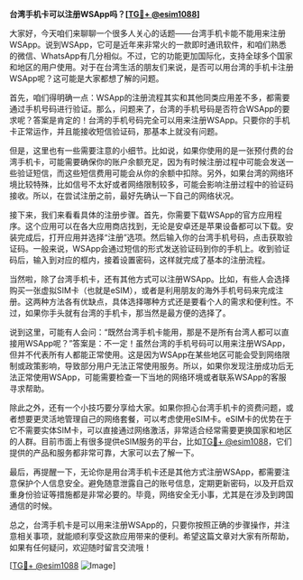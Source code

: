 **台湾手机卡可以注册WSApp吗？[[TG💪+ @esim1088](https://t.me/s/esim1088)]**

大家好，今天咱们来聊聊一个很多人关心的话题——台湾手机卡能不能用来注册WSApp。说到WSApp，它可是近年来非常火的一款即时通讯软件，和咱们熟悉的微信、WhatsApp有几分相似。不过，它的功能更加国际化，支持全球多个国家和地区的用户使用。对于在台湾生活的朋友们来说，是否可以用台湾的手机卡注册WSApp呢？这可能是大家都想了解的问题。

首先，咱们得明确一点：WSApp的注册流程其实和其他同类应用差不多，都需要通过手机号码进行验证。那么，问题来了，台湾的手机号码是否符合WSApp的要求呢？答案是肯定的！台湾的手机号码完全可以用来注册WSApp。只要你的手机卡正常运作，并且能接收短信验证码，那基本上就没有问题。

但是，这里也有一些需要注意的小细节。比如说，如果你使用的是一张预付费的台湾手机卡，可能需要确保你的账户余额充足，因为有时候注册过程中可能会发送一些验证短信，而这些短信费用可能会从你的余额中扣除。另外，如果台湾的网络环境比较特殊，比如信号不太好或者网络限制较多，可能会影响注册过程中的验证码接收。所以，在尝试注册之前，最好先确认一下自己的网络状况。

接下来，我们来看看具体的注册步骤。首先，你需要下载WSApp的官方应用程序。这个应用可以在各大应用商店找到，无论是安卓还是苹果设备都可以下载。安装完成后，打开应用并选择“注册”选项。然后输入你的台湾手机号码，点击获取验证码。一般来说，WSApp会通过短信的形式发送验证码到你的手机上。收到验证码后，输入到对应的框内，接着设置密码，这样就完成了基本的注册流程。

当然啦，除了台湾手机卡，还有其他方式可以注册WSApp。比如，有些人会选择购买一张虚拟SIM卡（也就是eSIM），或者是利用朋友的海外手机号码来完成注册。这两种方法各有优缺点，具体选择哪种方式还是要看个人的需求和便利性。不过，如果你手头就有台湾的手机卡，那当然是最方便的选择了。

说到这里，可能有人会问：“既然台湾手机卡能用，那是不是所有台湾人都可以直接用WSApp呢？”答案是：不一定！虽然台湾的手机号码可以用来注册WSApp，但并不代表所有人都能正常使用。这是因为WSApp在某些地区可能会受到网络限制或政策影响，导致部分用户无法正常使用服务。所以，如果你发现注册成功后无法正常使用WSApp，可能需要检查一下当地的网络环境或者联系WSApp的客服寻求帮助。

除此之外，还有一个小技巧要分享给大家。如果你担心台湾手机卡的资费问题，或者想要更灵活地管理自己的网络套餐，可以考虑使用eSIM卡。eSIM卡的优势在于它不需要实体SIM卡，可以直接通过网络激活，非常适合经常需要更换国家和地区的人群。目前市面上有很多提供eSIM服务的平台，比如[TG💪+ @esim1088](https://t.me/s/esim1088)，它们提供的产品和服务都非常可靠，大家可以去了解一下。

最后，再提醒一下，无论你是用台湾手机卡还是其他方式注册WSApp，都需要注意保护个人信息安全。避免随意泄露自己的账号信息，定期更新密码，以及开启双重身份验证等措施都是非常必要的。毕竟，网络安全无小事，尤其是在涉及到跨国通信的时候。

总之，台湾手机卡是可以用来注册WSApp的，只要你按照正确的步骤操作，并注意相关事项，就能顺利享受这款应用带来的便利。希望这篇文章对大家有所帮助，如果有任何疑问，欢迎随时留言交流哦！

[[TG💪+ @esim1088](https://t.me/s/esim1088) ![Image](https://i.postimg.cc/4NQfJmqS/Snipaste-2025-05-13-00-14-12.png)]